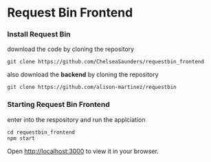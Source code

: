 # Request Bin Frontend

### Install Request Bin
download the code by cloning the repository
```
git clone https://github.com/ChelseaSaunders/requestbin_frontend
```

also download the **backend** by cloning the repository
```
git clone https://github.com/alison-martinez/requestbin
```

### Starting Request Bin Frontend
enter into the respository and run the applciation
```
cd requestbin_frontend
npm start
```
Open [http://localhost:3000](http://localhost:3000) to view it in your browser.